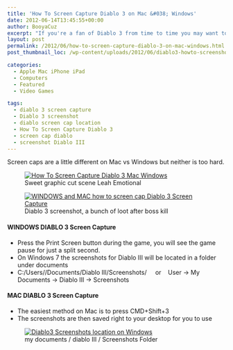 ```yaml
---
title: 'How To Screen Capture Diablo 3 on Mac &#038; Windows'
date: 2012-06-14T13:45:55+00:00
author: BooyaCuz
excerpt: "If you're a fan of Diablo 3 from time to time you may want to capture some screenshots during the game."
layout: post
permalink: /2012/06/how-to-screen-capture-diablo-3-on-mac-windows.html
post_thumbnail_loc: /wp-content/uploads/2012/06/diablo3-howto-screenshot-booya-thumb.png

categories:
  - Apple Mac iPhone iPad
  - Computers
  - Featured
  - Video Games

tags:
  - diablo 3 screen capture
  - Diablo 3 screenshot
  - diablo screen cap location
  - How To Screen Capture Diablo 3
  - screen cap diablo
  - screenshot Diablo III
---
```

Screen caps are a little different on Mac vs Windows but neither is too hard.

<figure>
	<a href="{{ site.cdn-url }}/wp-content/uploads/2012/06/Diablo-3-Leah.jpg">
    <img src="{{ site.cdn-url }}/wp-content/uploads/2012/06/Diablo-3-Leah-640.jpg" 
         alt="How To Screen Capture Diablo 3 Mac Windows" title="Sweet graphic cut scene Leah Emotional"></a>
	<figcaption>Sweet graphic cut scene Leah Emotional</figcaption>
</figure>

<figure>
	<a href="{{ site.cdn-url }}/wp-content/uploads/2012/06/diablo3-screenshot-howto.jpg">
    <img src="{{ site.cdn-url }}/wp-content/uploads/2012/06/diablo3-screenshot-howto-640.jpg" 
         alt="WINDOWS and MAC  how to screen cap Diablo 3 Screen Capture" title="Diablo 3 screenshot, a bunch of loot after boss kill"></a>
	<figcaption>Diablo 3 screenshot, a bunch of loot after boss kill</figcaption>
</figure>

#### WINDOWS DIABLO 3 Screen Capture

* Press the Print Screen button during the game, you will see the game pause for just a split second.
* On Windows 7 the screenshots for Diablo III will be located in a folder under documents
* C:/Users/<Username>/Documents/Diablo III/Screenshots/     or    User -> My Documents -> Diablo III -> Screenshots

#### MAC DIABLO 3 Screen Capture
  
* The easiest method on Mac is to press CMD+Shift+3
* The screenshots are then saved right to your desktop for you to use

<figure>
	<a href="{{ site.cdn-url }}/wp-content/uploads/2012/06/Diablo3-Screenshots-location1.png">
    <img src="{{ site.cdn-url }}/wp-content/uploads/2012/06/Diablo3-Screenshots-location1-640.png" 
         alt="Diablo3 Screenshots location on Windows" title="my documents - diablo III - Screenshots Folder"></a>
	<figcaption>my documents / diablo III / Screenshots Folder</figcaption>
</figure>